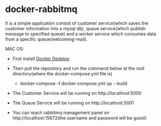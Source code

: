 # docker-rabbitmq

It is a simple application consist of customer service(which saves the customer information into a mysql db), queue service(which publish message to specified queue) and a worker service which consumes data from a specific queue(welcoming-mail).

MAC OS:

* First install [Docker Desktop](https://hub.docker.com/editions/community/docker-ce-desktop-mac/)
* Then pull the repository and run the command below at the root directory(where the docker-compose.yml file is)
    * docker-compose -f docker-compose.yml up --build
    
* The Customer Service will be running on http://localhost:5000
* The Queue Service will be running on http://localhost:5001
* You can reach rabbitmq management panel on http://localhost:15672(the username and password will be guest)
